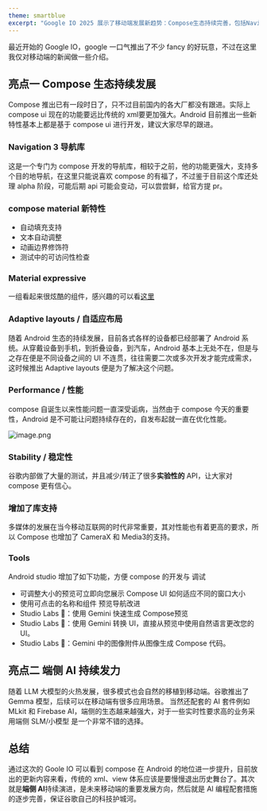 ```yaml
---
theme: smartblue
excerpt: "Google IO 2025 展示了移动端发展新趋势：Compose生态持续完善，包括Navigation 3导航库、自适应布局和性能优化；同时端侧AI技术如Gemma模型成为未来发展重点，传统XML视图体系或将逐步退出舞台。"
---
```


最近开始的 Google IO，google 一口气推出了不少 fancy 的好玩意，不过在这里我仅对移动端的新闻做一些介绍。

## 亮点一 Compose 生态持续发展

Compose 推出已有一段时日了，只不过目前国内的各大厂都没有跟进。实际上 compose ui 现在的功能要远比传统的 xml要更加强大。Android 目前推出一些新特性基本上都是基于 compose ui 进行开发，建议大家尽早的跟进。

### Navigation 3 导航库

这是一个专门为 compose 开发的导航库，相较于之前，他的功能更强大，支持多个目的地导航，在这里只能说喜欢 compose 的有福了，不过鉴于目前这个库还处理 alpha 阶段，可能后期 api 可能会变动，可以尝尝鲜，给官方提 pr。

### compose material 新特性

*   自动填充支持
*   文本自动调整
*   动画边界修饰符
*   测试中的可访问性检查

### Material expressive

一组看起来很炫酷的组件，感兴趣的可以看[这里](https://m3.material.io/blog/building-with-m3-expressive)

### Adaptive layouts / 自适应布局

随着 Android 生态的持续发展，目前各式各样的设备都已经部署了 Android 系统。从穿戴设备到手机，到折叠设备，到汽车，Android 基本上无处不在，但是与之存在便是不同设备之间的 UI 不连贯，往往需要二次或多次开发才能完成需求，这时候推出 Adaptive layouts 便是为了解决这个问题。

### Performance / 性能

compose 自诞生以来性能问题一直深受诟病，当然由于 compose 今天的重要性，Android 是不可能让问题持续存在的，自发布起就一直在优化性能。

![image.png](https://p0-xtjj-private.juejin.cn/tos-cn-i-73owjymdk6/88d3789d1421481eba8a55402aa39fca~tplv-73owjymdk6-jj-mark-v1:0:0:0:0:5o6Y6YeR5oqA5pyv56S-5Yy6IEAgQ2FwdGFpblo=:q75.awebp?policy=eyJ2bSI6MywidWlkIjoiMzU0NDQ4MTIxNzM4MzkxMSJ9&rk3s=f64ab15b&x-orig-authkey=f32326d3454f2ac7e96d3d06cdbb035152127018&x-orig-expires=1748763078&x-orig-sign=YpcX4nId%2Fk2sTbt3KHN4R%2BWZjxI%3D)

### Stability / 稳定性

谷歌内部做了大量的测试，并且减少/转正了很多**实验性的** API，让大家对 compose 更有信心。

### 增加了库支持

多媒体的发展在当今移动互联网的时代非常重要，其对性能也有着更高的要求，所以 Compose 也增加了 CameraX 和 Media3的支持。

### Tools

Android studio 增加了如下功能，方便 compose 的开发与 调试

*   可调整大小的预览可立即向您展示 Compose UI 如何适应不同的窗口大小
*   使用可点击的名称和组件 预览导航改进
*   Studio Labs 🧪：使用 Gemini 快速生成 Compose预览
*   Studio Labs 🧪：使用 Gemini 转换 UI，直接从预览中使用自然语言更改您的 UI。
*   Studio Labs 🧪：Gemini 中的图像附件从图像生成 Compose 代码。

## 亮点二 端侧 AI 持续发力

随着 LLM 大模型的火热发展，很多模式也会自然的移植到移动端。谷歌推出了 Gemma 模型，后续可以在移动端有很多应用场景。
当然还配套的 AI 套件例如 MLkit 和 Firebase AI，端侧的生态越来越强大，对于一些实时性要求高的业务采用端侧 SLM/小模型 是一个非常不错的选择。

## 总结

通过这次的 Goole IO 可以看到 compose 在 Android 的地位进一步提升，目前放出的更新内容来看，传统的 xml、view 体系应该是要慢慢退出历史舞台了。其次就是**端侧 AI**持续演进，是未来移动端的重要发展方向，然后就是 AI 编程配套措施的逐步完善，保证谷歌自己的科技护城河。

